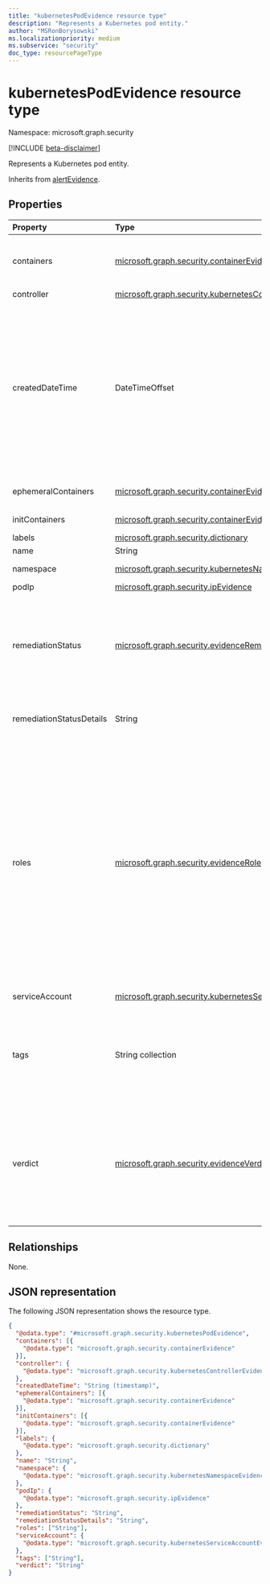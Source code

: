 ```yaml
---
title: "kubernetesPodEvidence resource type"
description: "Represents a Kubernetes pod entity."
author: "MSRonBorysowski"
ms.localizationpriority: medium
ms.subservice: "security"
doc_type: resourcePageType
---
```


# kubernetesPodEvidence resource type

Namespace: microsoft.graph.security

[!INCLUDE [beta-disclaimer](../../includes/beta-disclaimer.md)]

Represents a Kubernetes pod entity.

Inherits from [alertEvidence](../resources/security-alertevidence.md).

## Properties

| Property                 | Type                                                                                                                          | Description                                                                                                                                                                                                                                                                                                                                                                                                                                                                            |
|:-------------------------|:------------------------------------------------------------------------------------------------------------------------------|:---------------------------------------------------------------------------------------------------------------------------------------------------------------------------------------------------------------------------------------------------------------------------------------------------------------------------------------------------------------------------------------------------------------------------------------------------------------------------------------|
| containers               | [microsoft.graph.security.containerEvidence](./security-containerevidence.md) collection                                      | The list of pod containers which are not _init_ or _ephemeral_ containers.                                                                                                                                                                                                                                                                                                                                                                                                             |
| controller               | [microsoft.graph.security.kubernetesControllerEvidence](./security-kubernetescontrollerevidence.md)                           | The pod controller.                                                                                                                                                                                                                                                                                                                                                                                                                                                                    |
| createdDateTime          | DateTimeOffset                                                                                                                | The date and time when the evidence was created and added to the alert. The Timestamp type represents date and time information using ISO 8601 format and is always in UTC time. For example, midnight UTC on Jan 1, 2014 is `2014-01-01T00:00:00Z`. Inherited from [alertEvidence](../resources/security-alertevidence.md).                                                                                                                                                           |
| ephemeralContainers      | [microsoft.graph.security.containerEvidence](./security-containerevidence.md) collection                                      | The list of pod _ephemeral_ containers.                                                                                                                                                                                                                                                                                                                                                                                                                                                |
| initContainers           | [microsoft.graph.security.containerEvidence](./security-containerevidence.md) collection                                      | The list of pod _init_ containers.                                                                                                                                                                                                                                                                                                                                                                                                                                                     |
| labels                   | [microsoft.graph.security.dictionary](./security-dictionary.md)                                                               | The pod labels.                                                                                                                                                                                                                                                                                                                                                                                                                                                                        |
| name                     | String                                                                                                                        | The pod name.                                                                                                                                                                                                                                                                                                                                                                                                                                                                          |
| namespace                | [microsoft.graph.security.kubernetesNamespaceEvidence](./security-kubernetesnamespaceevidence.md)                             | The pod namespace.                                                                                                                                                                                                                                                                                                                                                                                                                                                                     |
| podIp                    | [microsoft.graph.security.ipEvidence](./security-ipevidence.md)                                                               | The pod IP.                                                                                                                                                                                                                                                                                                                                                                                                                                                                            |
| remediationStatus        | [microsoft.graph.security.evidenceRemediationStatus](../resources/security-alertevidence.md#evidenceremediationstatus-values) | Status of the remediation action taken. The possible values are: `none`, `remediated`, `prevented`, `blocked`, `notFound`, `unknownFutureValue`. Inherited from [alertEvidence](../resources/security-alertevidence.md).                                                                                                                                                                                                                                                               |
| remediationStatusDetails | String                                                                                                                        | Details about the remediation status. Inherited from [alertEvidence](../resources/security-alertevidence.md).                                                                                                                                                                                                                                                                                                                                                                          |
| roles                    | [microsoft.graph.security.evidenceRole](../resources/security-alertevidence.md#evidencerole-values) collection                | One or more roles that an evidence entity represents in an alert. For example, an IP address that is associated with an attacker has the evidence role `Attacker`. Possible values are: `unknown`, `contextual`, `scanned`, `source`, `destination`, `created`, `added`, `compromised`, `edited`, `attacked`, `attacker`, `commandAndControl`, `loaded`, `suspicious`, `policyViolator`, `unknownFutureValue`. Inherited from [alertEvidence](../resources/security-alertevidence.md). |
| serviceAccount           | [microsoft.graph.security.kubernetesServiceAccountEvidence](./security-kubernetesserviceaccountevidence.md)                   | The pod service account.                                                                                                                                                                                                                                                                                                                                                                                                                                                               |
| tags                     | String collection                                                                                                             | Array of custom tags associated with an evidence instance. For example, to denote a group of devices or high value assets. Inherited from [alertEvidence](../resources/security-alertevidence.md).                                                                                                                                                                                                                                                                                     |
| verdict                  | [microsoft.graph.security.evidenceVerdict](../resources/security-alertevidence.md#evidenceverdict-values)                     | The decision reached by automated investigation. The possible values are: `unknown`, `suspicious`, `malicious`, `noThreatsFound`, `unknownFutureValue`. Inherited from [alertEvidence](../resources/security-alertevidence.md).                                                                                                                                                                                                                                                        |

## Relationships

None.

## JSON representation

The following JSON representation shows the resource type.
<!-- {
  "blockType": "resource",
  "@odata.type": "microsoft.graph.security.kubernetesPodEvidence"
}
-->
``` json
{
  "@odata.type": "#microsoft.graph.security.kubernetesPodEvidence",
  "containers": [{
    "@odata.type": "microsoft.graph.security.containerEvidence"
  }],
  "controller": {
    "@odata.type": "microsoft.graph.security.kubernetesControllerEvidence"
  },
  "createdDateTime": "String (timestamp)",
  "ephemeralContainers": [{
    "@odata.type": "microsoft.graph.security.containerEvidence"
  }],
  "initContainers": [{
    "@odata.type": "microsoft.graph.security.containerEvidence"
  }],
  "labels": {
    "@odata.type": "microsoft.graph.security.dictionary"
  },
  "name": "String",
  "namespace": {
    "@odata.type": "microsoft.graph.security.kubernetesNamespaceEvidence"
  },
  "podIp": {
    "@odata.type": "microsoft.graph.security.ipEvidence"
  },
  "remediationStatus": "String",
  "remediationStatusDetails": "String",
  "roles": ["String"],
  "serviceAccount": {
    "@odata.type": "microsoft.graph.security.kubernetesServiceAccountEvidence"
  },
  "tags": ["String"],
  "verdict": "String"
}
```

